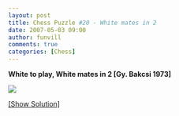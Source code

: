 ```yaml
---
layout: post
title: Chess Puzzle #20 - White mates in 2
date: 2007-05-03 09:00
author: funvill
comments: true
categories: [Chess]
---
```

<strong>White to play, White mates in 2 [Gy. Bakcsi 1973]</strong>

<img src="http://www.abluestar.com/scripts/chess_image.php?ff=8/8/8/1NpkNQK1/8/8/8/8" />

<!--more-->
<a href="javascript:ReverseContentDisplay('chess_solution')">[Show Solution]</a>
<p id="chess_solution" style="clear: both; padding: 5px; display: none">1. Qd3 Kxd5 2. Qf5 mate.... or 1. Qd3 Ke6 2. Qd6</p>
